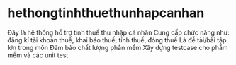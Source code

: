 # hethongtinhthuethunhapcanhan
Đây là hệ thống hỗ trợ tính thuế thu nhập cá nhân
Cung cấp chức năng như: đăng kí tài khoản thuế, khai báo thuế, tính thuế, đóng thuế
Là đề tài/bài tập lớn trong môn Đảm bảo chất lượng phần mềm
Xây dựng testcase cho phầm mềm và các unit test
